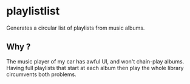 # playlistlist

Generates a circular list of playlists from music albums.

## Why ?

The music player of my car has awful UI, and won't chain-play albums.
Having full playlists that start at each album then play the whole library circumvents both problems.
